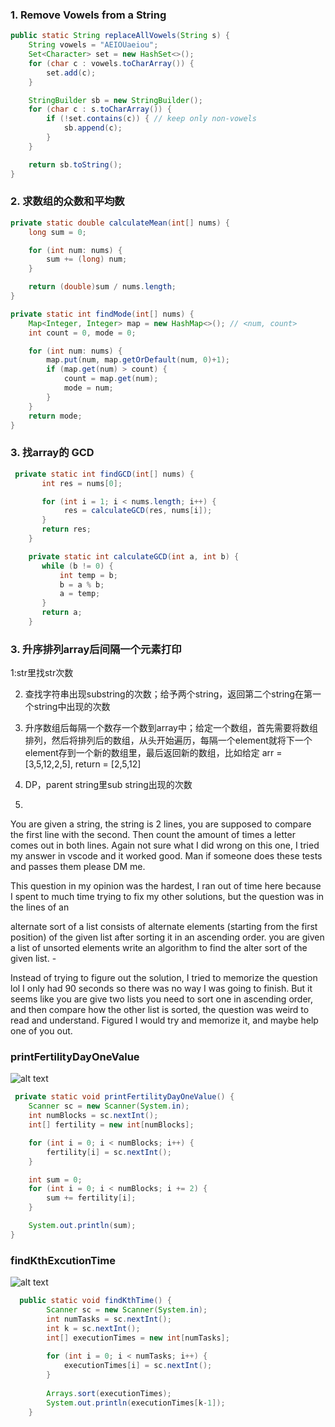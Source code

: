 ### 1. Remove Vowels from a String
```java
public static String replaceAllVowels(String s) {
    String vowels = "AEIOUaeiou";
    Set<Character> set = new HashSet<>();
    for (char c : vowels.toCharArray()) {
        set.add(c);
    }

    StringBuilder sb = new StringBuilder();
    for (char c : s.toCharArray()) {
        if (!set.contains(c)) { // keep only non-vowels
            sb.append(c);
        }
    }

    return sb.toString();
}
```

### 2. 求数组的众数和平均数
```java
private static double calculateMean(int[] nums) {
    long sum = 0;

    for (int num: nums) {
        sum += (long) num;
    }

    return (double)sum / nums.length;
}

private static int findMode(int[] nums) {
    Map<Integer, Integer> map = new HashMap<>(); // <num, count>
    int count = 0, mode = 0;

    for (int num: nums) {
        map.put(num, map.getOrDefault(num, 0)+1);
        if (map.get(num) > count) {
            count = map.get(num);
            mode = num;
        }
    }
    return mode;
}
```

### 3. 找array的 GCD

```java
 private static int findGCD(int[] nums) {
       int res = nums[0];

       for (int i = 1; i < nums.length; i++) {
            res = calculateGCD(res, nums[i]);
       }
       return res;
    }

    private static int calculateGCD(int a, int b) {
       while (b != 0) {
           int temp = b;
           b = a % b;
           a = temp;
       }
       return a;
    }
```

### 3. 升序排列array后间隔一个元素打印


1:str里找str次数


2. 查找字符串出现substring的次数；给予两个string，返回第二个string在第一个string中出现的次数
3. 升序数组后每隔一个数存一个数到array中；给定一个数组，首先需要将数组排列，然后将排列后的数组，从头开始遍历，每隔一个element就将下一个element存到一个新的数组里，最后返回新的数组，比如给定 arr = [3,5,12,2,5], return = [2,5,12]

2. DP，parent string里sub string出现的次数
3. 




You are given a string, the string is 2 lines, you are supposed to compare the first line with the second. Then count the amount of times a letter comes out in both lines. Again not sure what I did wrong on this one, I tried my answer in vscode and it worked good. Man if someone does these tests and passes them please DM me.

This question in my opinion was the hardest, I ran out of time here because I spent to much time trying to fix my other solutions, but the question was in the lines of an

alternate sort of a list consists of alternate elements (starting from the first position) of the given list after sorting it in an ascending order. you are given a list of unsorted elements write an algorithm to find the alter sort of the given list. -

Instead of trying to figure out the solution, I tried to memorize the question lol I only had 90 seconds so there was no way I was going to finish. But it seems like you are give two lists you need to sort one in ascending order, and then compare how the other list is sorted, the question was weird to read and understand. Figured I would try and memorize it, and maybe help one of you out.

### printFertilityDayOneValue
![alt text](image.png)


```java
 private static void printFertilityDayOneValue() {
    Scanner sc = new Scanner(System.in);
    int numBlocks = sc.nextInt();
    int[] fertility = new int[numBlocks];

    for (int i = 0; i < numBlocks; i++) {
        fertility[i] = sc.nextInt();
    }

    int sum = 0;
    for (int i = 0; i < numBlocks; i += 2) {
        sum += fertility[i];
    }

    System.out.println(sum);
}
```

### findKthExcutionTime
![alt text](image-1.png)
```java
  public static void findKthTime() {
        Scanner sc = new Scanner(System.in);
        int numTasks = sc.nextInt();
        int k = sc.nextInt();
        int[] executionTimes = new int[numTasks];
        
        for (int i = 0; i < numTasks; i++) {
            executionTimes[i] = sc.nextInt();
        }
        
        Arrays.sort(executionTimes);
        System.out.println(executionTimes[k-1]);
    }
```
